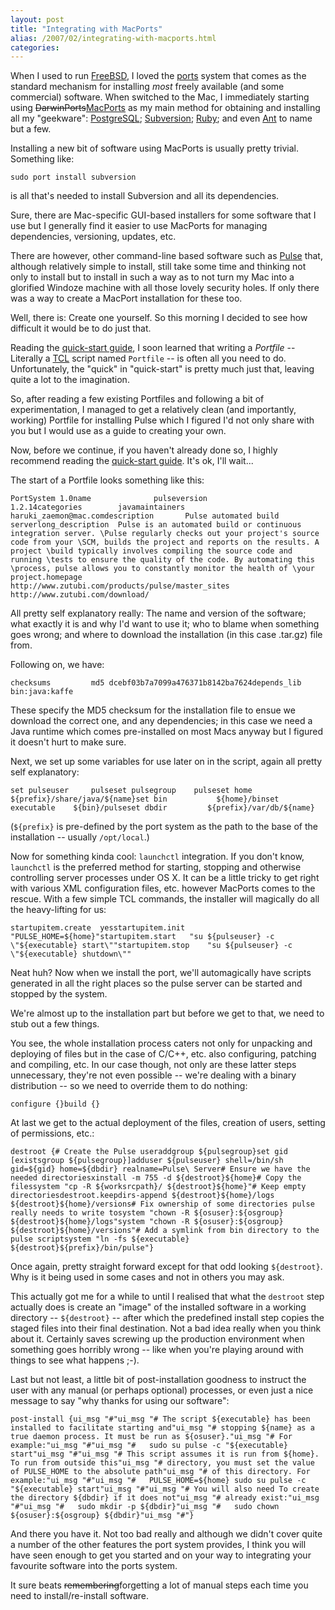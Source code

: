 ```yaml
---
layout: post
title: "Integrating with MacPorts"
alias: /2007/02/integrating-with-macports.html
categories:
---
```

When I used to run [FreeBSD](http://www.freebsd.org/), I loved the [ports](http://www.freebsd.org/ports/index.html) system that comes as the standard mechanism for installing _most_ freely available (and some commercial) software. When switched to the Mac, I immediately starting using <strike>DarwinPorts</strike>[MacPorts](http://trac.macports.org/projects/macports/wiki) as my main method for obtaining and installing all my "geekware": [PostgreSQL](http://www.postgresql.org); [Subversion](http://subversion.tigris.org/); [Ruby](http://www.ruby-lang.org/); and even [Ant](http://ant.apache.org/) to name but a few.

Installing a new bit of software using MacPorts is usually pretty trivial. Something like:

```
sudo port install subversion
```

is all that's needed to install Subversion and all its dependencies.

Sure, there are Mac-specific GUI-based installers for some software that I use but I generally find it easier to use MacPorts for managing dependencies, versioning, updates, etc.

There are however, other command-line based software such as [Pulse](http://www.zutubi.com/products/pulse/) that, although relatively simple to install, still take some time and thinking not only to install but to install in such a way as to not turn my Mac into a glorified Windoze machine with all those lovely security holes. If only there was a way to create a MacPort installation for these too.

Well, there is: Create one yourself. So this morning I decided to see how difficult it would be to do just that.

Reading the [quick-start guide](http://darwinports.opendarwin.org/docs/pt02.html), I soon learned that writing a _Portfile_ -- Literally a [TCL](http://www.tcl.tk/) script named `Portfile` -- is often all you need to do. Unfortunately, the "quick" in "quick-start" is pretty much just that, leaving quite a lot to the imagination.

So, after reading a few existing Portfiles and following a bit of experimentation, I managed to get a relatively clean (and importantly, working) Portfile for installing Pulse which I figured I'd not only share with you but I would use as a guide to creating your own.

Now, before we continue, if you haven't already done so, I highly recommend reading the [quick-start guide](http://darwinports.opendarwin.org/docs/pt02.html). It's ok, I'll wait...

The start of a Portfile looks something like this:

```
PortSystem 1.0name              pulseversion           1.2.14categories        javamaintainers       haruki_zaemon@mac.comdescription       Pulse automated build serverlong_description  Pulse is an automated build or continuous integration server. \Pulse regularly checks out your project's source code from your \SCM, builds the project and reports on the results. A project \build typically involves compiling the source code and running \tests to ensure the quality of the code. By automating this \process, pulse allows you to constantly monitor the health of \your project.homepage          http://www.zutubi.com/products/pulse/master_sites      http://www.zutubi.com/download/
```

All pretty self explanatory really: The name and version of the software; what exactly it is and why I'd want to use it; who to blame when something goes wrong; and where to download the installation (in this case .tar.gz) file from.

Following on, we have:

```
checksums         md5 dcebf03b7a7099a476371b8142ba7624depends_lib       bin:java:kaffe
```

These specify the MD5 checksum for the installation file to ensue we download the correct one, and any dependencies; in this case we need a Java runtime which comes pre-installed on most Macs anyway but I figured it doesn't hurt to make sure.

Next, we set up some variables for use later on in the script, again all pretty self explanatory:

```
set pulseuser     pulseset pulsegroup    pulseset home          ${prefix}/share/java/${name}set bin           ${home}/binset executable    ${bin}/pulseset dbdir         ${prefix}/var/db/${name}
```

(`${prefix}` is pre-defined by the port system as the path to the base of the installation -- usually `/opt/local`.)

Now for something kinda cool: `launchctl` integration. If you don't know, `launchctl` is the preferred method for starting, stopping and otherwise controlling server processes under OS X. It can be a little tricky to get right with various XML configuration files, etc. however MacPorts comes to the rescue. With a few simple TCL commands, the installer will magically do all the heavy-lifting for us:

```
startupitem.create  yesstartupitem.init    "PULSE_HOME=${home}"startupitem.start   "su ${pulseuser} -c \"${executable} start\""startupitem.stop    "su ${pulseuser} -c \"${executable} shutdown\""
```

Neat huh? Now when we install the port, we'll automagically have scripts generated in all the right places so the pulse server can be started and stopped by the system.

We're almost up to the installation part but before we get to that, we need to stub out a few things.

You see, the whole installation process caters not only for unpacking and deploying of files but in the case of C/C++, etc. also configuring, patching and compiling, etc. In our case though, not only are these latter steps unnecessary, they're not even possible -- we're dealing with a binary distribution -- so we need to override them to do nothing:

```
configure {}build {}
```

At last we get to the actual deployment of the files, creation of users, setting of permissions, etc.:

```
destroot {# Create the Pulse useraddgroup ${pulsegroup}set gid [existsgroup ${pulsegroup}]adduser ${pulseuser} shell=/bin/sh gid=${gid} home=${dbdir} realname=Pulse\ Server# Ensure we have the needed directoriesxinstall -m 755 -d ${destroot}${home}# Copy the filessystem "cp -R ${worksrcpath}/ ${destroot}${home}"# Keep empty directoriesdestroot.keepdirs-append ${destroot}${home}/logs ${destroot}${home}/versions# Fix ownership of some directories pulse really needs to write tosystem "chown -R ${osuser}:${osgroup} ${destroot}${home}/logs"system "chown -R ${osuser}:${osgroup} ${destroot}${home}/versions"# Add a symlink from bin directory to the pulse scriptsystem "ln -fs ${executable} ${destroot}${prefix}/bin/pulse"}
```

Once again, pretty straight forward except for that odd looking `${destroot}`. Why is it being used in some cases and not in others you may ask.

This actually got me for a while to until I realised that what the `destroot` step actually does is create an "image" of the installed software in a working directory -- `${destroot}` -- after which the predefined install step copies the staged files into their final destination. Not a bad idea really when you think about it. Certainly saves screwing up the production environment when something goes horribly wrong -- like when you're playing around with things to see what happens ;-).

Last but not least, a little bit of post-installation goodness to instruct the user with any manual (or perhaps optional) processes, or even just a nice message to say "why thanks for using our software":

```
post-install {ui_msg "#"ui_msg "# The script ${executable} has been installed to facilitate starting and"ui_msg "# stopping ${name} as a true daemon process. It must be run as ${osuser}."ui_msg "# For example:"ui_msg "#"ui_msg "#   sudo su pulse -c "${executable} start"ui_msg "#"ui_msg "# This script assumes it is run from ${home}. To run from outside this"ui_msg "# directory, you must set the value of PULSE_HOME to the absolute path"ui_msg "# of this directory. For example:"ui_msg "#"ui_msg "#   PULSE_HOME=${home} sudo su pulse -c "${executable} start"ui_msg "#"ui_msg "# You will also need To create the directory ${dbdir} if it does not"ui_msg "# already exist:"ui_msg "#"ui_msg "#   sudo mkdir -p ${dbdir}"ui_msg "#   sudo chown ${osuser}:${osgroup} ${dbdir}"ui_msg "#"}
```

And there you have it. Not too bad really and although we didn't cover quite a number of the other features the port system provides, I think you will have seen enough to get you started and on your way to integrating your favourite software into the ports system.

It sure beats <strike>remembering</strike>forgetting a lot of manual steps each time you need to install/re-install software.
